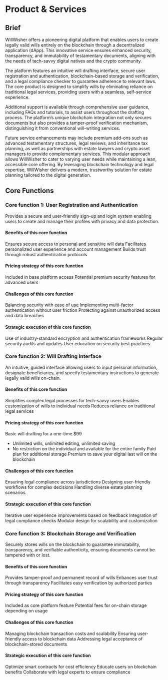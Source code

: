 # Product & Services
## Brief
WillWisher offers a pioneering digital platform that enables users to create legally valid wills entirely on the blockchain through a decentralized application (dApp). This innovative service ensures enhanced security, transparency, and immutability of testamentary documents, aligning with the needs of tech-savvy digital natives and the crypto community. 

The platform features an intuitive will drafting interface, secure user registration and authentication, blockchain-based storage and verification, and a legal compliance checker to guarantee adherence to relevant laws. The core product is designed to simplify wills by eliminating reliance on traditional legal services, providing users with a seamless, self-service experience. 

Additional support is available through comprehensive user guidance, including FAQs and tutorials, to assist users throughout the drafting process. The platform’s unique blockchain integration not only secures documents but also provides a tamper-proof verification mechanism, distinguishing it from conventional will-writing services. 

Future service enhancements may include premium add-ons such as advanced testamentary structures, legal reviews, and inheritance tax planning, as well as partnerships with estate lawyers and crypto asset managers to provide complementary services. This modular approach allows WillWisher to cater to varying user needs while maintaining a lean, accessible core offering. By leveraging blockchain technology and legal expertise, WillWisher delivers a modern, trustworthy solution for estate planning tailored to the digital generation.

## Core Functions
### Core function 1: User Registration and Authentication
Provides a secure and user-friendly sign-up and login system enabling users to create and manage their profiles with privacy and data protection.

#### Benefits of this core function
Ensures secure access to personal and sensitive will data
Facilitates personalized user experience and account management
Builds trust through robust authentication protocols
#### Pricing strategy of this core function
Included in base platform access
Potential premium security features for advanced users
#### Challenges of this core function
Balancing security with ease of use
Implementing multi-factor authentication without user friction
Protecting against unauthorized access and data breaches
#### Strategic execution of this core function
Use of industry-standard encryption and authentication frameworks
Regular security audits and updates
User education on security best practices

### Core function 2: Will Drafting Interface
An intuitive, guided interface allowing users to input personal information, designate beneficiaries, and specify testamentary instructions to generate legally valid wills on-chain.

#### Benefits of this core function
Simplifies complex legal processes for tech-savvy users
Enables customization of wills to individual needs
Reduces reliance on traditional legal services
#### Pricing strategy of this core function
Basic will drafting for a one-time $99
- Unlimited wills, unlimited editing, unlimited saving
- No restriction on the individual and available for the entire family
Paid plan for additional storage
Premium to save your digital last will on the blockchain
#### Challenges of this core function
Ensuring legal compliance across jurisdictions
Designing user-friendly workflows for complex decisions
Handling diverse estate planning scenarios
#### Strategic execution of this core function
Iterative user experience improvements based on feedback
Integration of legal compliance checks
Modular design for scalability and customization

### Core function 3: Blockchain Storage and Verification
Securely stores wills on the blockchain to guarantee immutability, transparency, and verifiable authenticity, ensuring documents cannot be tampered with or lost.

#### Benefits of this core function
Provides tamper-proof and permanent record of wills
Enhances user trust through transparency
Facilitates easy verification by authorized parties
#### Pricing strategy of this core function
Included as core platform feature
Potential fees for on-chain storage depending on usage
#### Challenges of this core function
Managing blockchain transaction costs and scalability
Ensuring user-friendly access to blockchain data
Addressing legal acceptance of blockchain-stored documents
#### Strategic execution of this core function
Optimize smart contracts for cost efficiency
Educate users on blockchain benefits
Collaborate with legal experts to ensure compliance




















